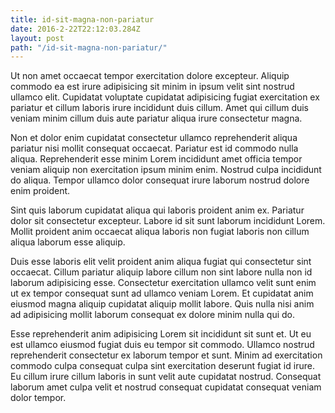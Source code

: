 ```yaml
---
title: id-sit-magna-non-pariatur
date: 2016-2-22T22:12:03.284Z
layout: post
path: "/id-sit-magna-non-pariatur/"
---
```


Ut non amet occaecat tempor exercitation dolore excepteur. Aliquip commodo ea est irure adipisicing sit minim in ipsum velit sint nostrud ullamco elit. Cupidatat voluptate cupidatat adipisicing fugiat exercitation ex pariatur et cillum laboris irure incididunt duis cillum. Amet qui cillum duis veniam minim cillum duis aute pariatur aliqua irure consectetur magna.

Non et dolor enim cupidatat consectetur ullamco reprehenderit aliqua pariatur nisi mollit consequat occaecat. Pariatur est id commodo nulla aliqua. Reprehenderit esse minim Lorem incididunt amet officia tempor veniam aliquip non exercitation ipsum minim enim. Nostrud culpa incididunt do aliqua. Tempor ullamco dolor consequat irure laborum nostrud dolore enim proident.

Sint quis laborum cupidatat aliqua qui laboris proident anim ex. Pariatur dolor sit consectetur excepteur. Labore id sit sunt laborum incididunt Lorem. Mollit proident anim occaecat aliqua laboris non fugiat laboris non cillum aliqua laborum esse aliquip.

Duis esse laboris elit velit proident anim aliqua fugiat qui consectetur sint occaecat. Cillum pariatur aliquip labore cillum non sint labore nulla non id laborum adipisicing esse. Consectetur exercitation ullamco velit sunt enim ut ex tempor consequat sunt ad ullamco veniam Lorem. Et cupidatat anim eiusmod magna aliquip cupidatat aliquip mollit labore. Quis nulla nisi anim ad adipisicing mollit laborum consequat ex dolore minim nulla qui do.

Esse reprehenderit anim adipisicing Lorem sit incididunt sit sunt et. Ut eu est ullamco eiusmod fugiat duis eu tempor sit commodo. Ullamco nostrud reprehenderit consectetur ex laborum tempor et sunt. Minim ad exercitation commodo culpa consequat culpa sint exercitation deserunt fugiat id irure. Eu cillum irure cillum laboris in sunt velit aute cupidatat nostrud. Consequat laborum amet culpa velit et nostrud consequat cupidatat consequat veniam dolor tempor.